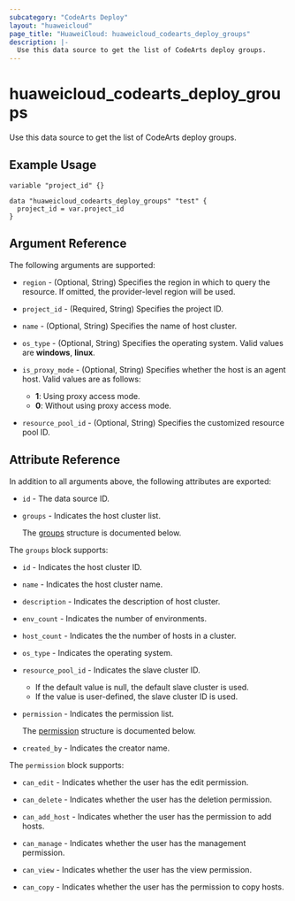 ```yaml
---
subcategory: "CodeArts Deploy"
layout: "huaweicloud"
page_title: "HuaweiCloud: huaweicloud_codearts_deploy_groups"
description: |-
  Use this data source to get the list of CodeArts deploy groups.
---
```


# huaweicloud_codearts_deploy_groups

Use this data source to get the list of CodeArts deploy groups.

## Example Usage

```hcl
variable "project_id" {}

data "huaweicloud_codearts_deploy_groups" "test" {
  project_id = var.project_id
}
```

## Argument Reference

The following arguments are supported:

* `region` - (Optional, String) Specifies the region in which to query the resource.
  If omitted, the provider-level region will be used.

* `project_id` - (Required, String) Specifies the project ID.

* `name` - (Optional, String) Specifies the name of host cluster.

* `os_type` - (Optional, String) Specifies the operating system. Valid values are **windows**, **linux**.

* `is_proxy_mode` - (Optional, String) Specifies whether the host is an agent host.
  Valid values are as follows:
  + **1**: Using proxy access mode.
  + **0**: Without using proxy access mode.

* `resource_pool_id` - (Optional, String) Specifies the customized resource pool ID.

## Attribute Reference

In addition to all arguments above, the following attributes are exported:

* `id` - The data source ID.

* `groups` - Indicates the host cluster list.

  The [groups](#groups_struct) structure is documented below.

<a name="groups_struct"></a>
The `groups` block supports:

* `id` - Indicates the host cluster ID.

* `name` - Indicates the host cluster name.

* `description` - Indicates the description of host cluster.

* `env_count` - Indicates the number of environments.

* `host_count` - Indicates the the number of hosts in a cluster.

* `os_type` - Indicates the operating system.

* `resource_pool_id` - Indicates the slave cluster ID.
  + If the default value is null, the default slave cluster is used.
  + If the value is user-defined, the slave cluster ID is used.

* `permission` - Indicates the permission list.

  The [permission](#groups_permission_struct) structure is documented below.

* `created_by` - Indicates the creator name.

<a name="groups_permission_struct"></a>
The `permission` block supports:

* `can_edit` - Indicates whether the user has the edit permission.

* `can_delete` - Indicates whether the user has the deletion permission.

* `can_add_host` - Indicates whether the user has the permission to add hosts.

* `can_manage` - Indicates whether the user has the management permission.

* `can_view` - Indicates whether the user has the view permission.

* `can_copy` - Indicates whether the user has the permission to copy hosts.
